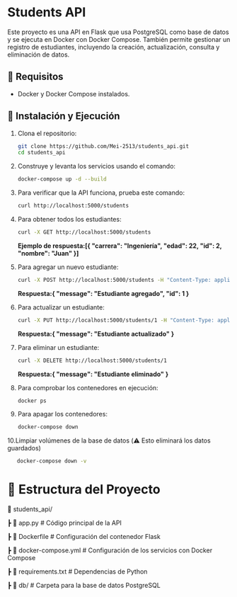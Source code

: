 # Students API

Este proyecto es una API en Flask que usa PostgreSQL como base de datos y se ejecuta en Docker con Docker Compose. También permite gestionar un registro de estudiantes, incluyendo la creación, actualización, consulta y eliminación de datos.

## 📌 Requisitos
- Docker y Docker Compose instalados.

## 🚀 Instalación y Ejecución
1. Clona el repositorio:
   ```bash
   git clone https://github.com/Mei-2513/students_api.git
   cd students_api
   ```

2. Construye y levanta los servicios usando el comando:

   ```bash
   docker-compose up -d --build
   ```

3. Para verificar que la API funciona, prueba este comando:

   ```bash
   curl http://localhost:5000/students
   ```

4. Para obtener todos los estudiantes:

   ```bash
   curl -X GET http://localhost:5000/students
   ```

   **Ejemplo de respuesta:[{ "carrera": "Ingeniería", "edad": 22, "id": 2, "nombre": "Juan" }]**
  


5. Para agregar un nuevo estudiante:

   ```bash
   curl -X POST http://localhost:5000/students -H "Content-Type: application/json" -d '{ "nombre": "Juan", "edad": 22, "carrera": "Ingeniería" }'
   ```

   **Respuesta:{ "message": "Estudiante agregado", "id": 1 }**
   

6. Para actualizar un estudiante:

   ```bash
   curl -X PUT http://localhost:5000/students/1 -H "Content-Type: application/json" -d '{ "nombre": "Juan Pérez", "edad": 23, "carrera": "Ingeniería de Software" }'
   ```

   **Respuesta:{ "message": "Estudiante actualizado" }**
  
   
   

7. Para eliminar un estudiante:

   ```bash
   curl -X DELETE http://localhost:5000/students/1
   ```

   **Respuesta:{ "message": "Estudiante eliminado" }**

   
   

8. Para comprobar los contenedores en ejecución:

   ```bash
   docker ps
   ```

9. Para apagar los contenedores:

   ```bash
   docker-compose down
   ```

 10.Limpiar volúmenes de la base de datos (⚠️ Esto eliminará los datos guardados)
```bash
   docker-compose down -v
   ```

# 📁 Estructura del Proyecto

📂 students_api/

┣ 📄 app.py             # Código principal de la API

┣ 📄 Dockerfile         # Configuración del contenedor Flask

┣ 📄 docker-compose.yml # Configuración de los servicios con Docker Compose

┣ 📄 requirements.txt   # Dependencias de Python

┣ 📂 db/                # Carpeta para la base de datos PostgreSQL

